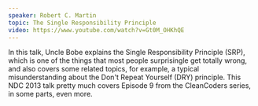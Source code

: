 ```yaml
---
speaker: Robert C. Martin
topic: The Single Responsibility Principle
video: https://www.youtube.com/watch?v=Gt0M_OHKhQE
---
```


In this talk, Uncle Bobe explains the Single Responsibility Principle (SRP), which is one of the things that most people surprisingle get totally wrong, and also covers some related topics, for example, a typical misunderstanding about the Don't Repeat Yourself (DRY) principle. This NDC 2013 talk pretty much covers Episode 9 from the CleanCoders series, in some parts, even more.
